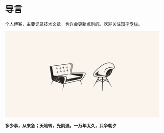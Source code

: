 # 导言

个人博客，主要记录技术文章，也许会更新点别的。欢迎关注[知乎专栏](https://zhuanlan.zhihu.com/c_208092758/)。

![gamersky-038origin-075-20196291720-FD0.jpg](assets/2020/gamersky-038origin-075-20196291720-FD0.jpg)

**多少事，从来急；天地转，光阴迫。一万年太久，只争朝夕**
